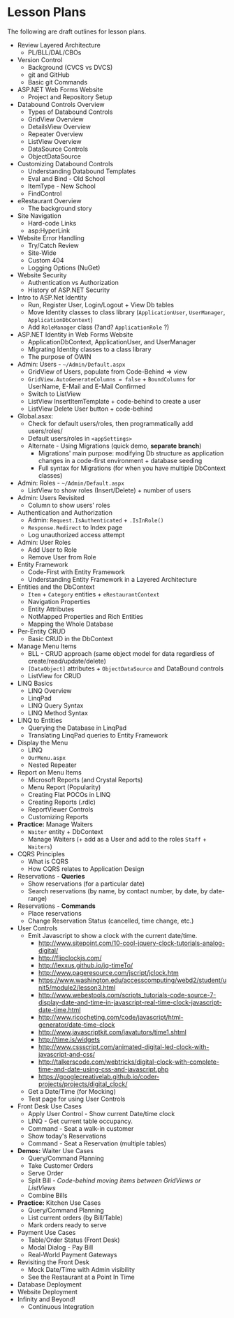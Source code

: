 # Lesson Plans

The following are draft outlines for lesson plans.

* Review Layered Architecture
   * PL/BLL/DAL/CBOs
* Version Control
   * Background (CVCS vs DVCS)
   * git and GitHub
   * Basic git Commands
* ASP.NET Web Forms Website
   * Project and Repository Setup
* Databound Controls Overview
   * Types of Databound Controls
   * GridView Overview
   * DetailsView Overview
   * Repeater Overview
   * ListView Overview
   * DataSource Controls
   * ObjectDataSource
* Customizing Databound Controls
   * Understanding Databound Templates
   * Eval and Bind - Old School
   * ItemType - New School
   * FindControl
* eRestaurant Overview
   * The background story
* Site Navigation
   * Hard-code Links
   * asp:HyperLink
* Website Error Handling
   * Try/Catch Review
   * Site-Wide
   * Custom 404
   * Logging Options (NuGet)
* Website Security
   * Authentication vs Authorization
   * History of ASP.NET Security
* Intro to ASP.Net Identity
    * Run, Register User, Login/Logout + View Db tables
    * Move Identity classes to class library (`ApplicationUser`, `UserManager`, `ApplicationDbContext`)
    * Add `RoleManager` class (?and? `ApplicationRole` ?)
* ASP.NET Identity in Web Forms Website
   * ApplicationDbContext, ApplicationUser, and UserManager
   * Migrating Identity classes to a class library
   * The purpose of OWIN
* Admin: Users - `~/Admin/Default.aspx`
    * GridView of Users, populate from Code-Behind => view
    * `GridView.AutoGenerateColumns = false` + `BoundColumns` for UserName, E-Mail and E-Mail Confirmed
    * Switch to ListView
    * ListView InsertItemTemplate + code-behind to create a user
    * ListView Delete User button + code-behind
* Global.asax:
    * Check for default users/roles, then programmatically add users/roles/
    * Default users/roles in `<appSettings>`
    * Alternate - Using Migrations (quick demo, **separate branch**)
        * Migrations' main purpose: modifying Db structure as application changes in a code-first environment + database seeding
        * Full syntax for Migrations (for when you have multiple DbContext classes)
* Admin: Roles - `~/Admin/Default.aspx`
    * ListView to show roles (Insert/Delete) + number of users
* Admin: Users Revisited
    * Column to show users' roles
* Authentication and Authorization
   * Admin: `Request.IsAuthenticated` + `.IsInRole()`
   * `Response.Redirect` to Index page
   * Log unauthorized access attempt
* Admin: User Roles
    * Add User to Role
    * Remove User from Role
* Entity Framework
   * Code-First with Entity Framework
   * Understanding Entity Framework in a Layered Architecture
* Entities and the DbContext
    * `Item` + `Category` entities + `eRestaurantContext`
    * Navigation Properties
    * Entity Attributes
    * NotMapped Properties and Rich Entities
    * Mapping the Whole Database
* Per-Entity CRUD
   * Basic CRUD in the DbContext
* Manage Menu Items
    * BLL - CRUD approach (same object model for data regardless of create/read/update/delete)
    * `[DataObject]` attributes + `ObjectDataSource` and DataBound controls
    * ListView for CRUD
* LINQ Basics
   * LINQ Overview
   * LinqPad
   * LINQ Query Syntax
   * LINQ Method Syntax
* LINQ to Entities
   * Querying the Database in LinqPad
   * Translating LinqPad queries to Entity Framework
* Display the Menu
    * LINQ
    * `OurMenu.aspx`
    * Nested Repeater
* Report on Menu Items
   * Microsoft Reports (and Crystal Reports)
   * Menu Report (Popularity)
   * Creating Flat POCOs in LINQ
   * Creating Reports (.rdlc)
   * ReportViewer Controls
   * Customizing Reports
* **Practice:** Manage Waiters
    * `Waiter` entity + DbContext
    * Manage Waiters (+ add as a User and add to the roles `Staff` + `Waiters`)
* CQRS Principles
   * What is CQRS
   * How CQRS relates to Application Design
* Reservations - **Queries**
    * Show reservations (for a particular date)
    * Search reservations (by name, by contact number, by date, by date-range)
* Reservations - **Commands**
    * Place reservations
    * Change Reservation Status (cancelled, time change, etc.)
* User Controls
    * Emit Javascript to show a clock with the current date/time.
        * http://www.sitepoint.com/10-cool-jquery-clock-tutorials-analog-digital/
        * http://flipclockjs.com/
        * http://lexxus.github.io/jq-timeTo/
        * http://www.pageresource.com/jscript/jclock.htm
        * https://www.washington.edu/accesscomputing/webd2/student/unit5/module2/lesson3.html
        * http://www.webestools.com/scripts_tutorials-code-source-7-display-date-and-time-in-javascript-real-time-clock-javascript-date-time.html
        * http://www.ricocheting.com/code/javascript/html-generator/date-time-clock
        * http://www.javascriptkit.com/javatutors/time1.shtml
        * http://time.is/widgets
        * http://www.cssscript.com/animated-digital-led-clock-with-javascript-and-css/
        * http://talkerscode.com/webtricks/digital-clock-with-complete-time-and-date-using-css-and-javascript.php
        * https://googlecreativelab.github.io/coder-projects/projects/digital_clock/
    * Get a Date/Time (for Mocking)
    * Test page for using User Controls
* Front Desk Use Cases
    * Apply User Control - Show current Date/time clock
    * LINQ - Get current table occupancy.
    * Command - Seat a walk-in customer
    * Show today's Reservations
    * Command - Seat a Reservation (multiple tables)
* **Demos:** Waiter Use Cases
    * Query/Command Planning
    * Take Customer Orders
    * Serve Order
    * Split Bill - *Code-behind moving items between GridViews or ListViews*
    * Combine Bills
* **Practice:** Kitchen Use Cases
    * Query/Command Planning
    * List current orders (by Bill/Table)
    * Mark orders ready to serve
* Payment Use Cases
    * Table/Order Status (Front Desk)
    * Modal Dialog - Pay Bill
    * Real-World Payment Gateways
* Revisiting the Front Desk
    * Mock Date/Time with Admin visibility
    * See the Restaurant at a Point In Time
* Database Deployment
* Website Deployment
* Infinity and Beyond!
   * Continuous Integration
